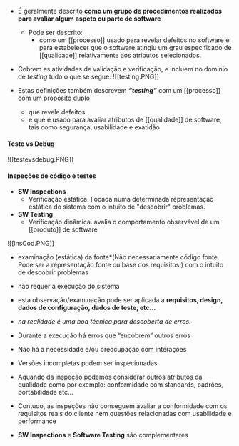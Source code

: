 
- É geralmente descrito **como um grupo de procedimentos realizados para avaliar algum aspeto ou parte de software**
	- Pode ser descrito:
		- como um [[processo]] usado para revelar defeitos no software e para estabelecer que o software atingiu um grau especificado de [[qualidade]] relativamente aos atributos selecionados.

- Cobrem as atividades de validação e verificação, e incluem no domínio de *testing* tudo o que se segue:
 ![[testing.PNG]]
 - Estas definições também descrevem ***“testing”*** com um [[processo]] com um propósito duplo
	 - que revele defeitos
	 - e que é usado para avaliar atributos de [[qualidade]] de software, tais como segurança, usabilidade e exatidão

#### Teste vs Debug

![[testevsdebug.PNG]]

#### Inspeções de código e testes

* **SW Inspections**
	* Verificação estática. Focada numa determinada representação estática do sistema com o intuito de "descobrir" problemas.
* **SW Testing**
	* Verificação dinâmica. avalia o comportamento observável de um [[produto]] de software

![[insCod.PNG]]


- examinação (estática) da fonte*(Não necessariamente código fonte. Pode ser a representação fonte ou base dos requisitos.) com o intuito de descobrir problemas 
- não requer a execução do sistema 
- esta observação/examinação pode ser aplicada a **requisitos, design, dados de configuração, dados de teste, etc...**
- *na realidade é uma boa técnica para descoberta de erros.*


- Durante a execução há erros que “encobrem” outros erros 
- Não há a necessidade e/ou preocupação com interações 
- Versões incompletas podem ser inspecionadas 
- Aquando da inspeção podemos considerar outros atributos da qualidade como por exemplo: conformidade com standards, padrões, portabilidade etc...
- Contudo, as inspeções não conseguem avaliar a conformidade com os requisitos reais do cliente nem questões relacionadas com usabilidade e performance 
- **SW Inspections** e **Software Testing** são complementares


